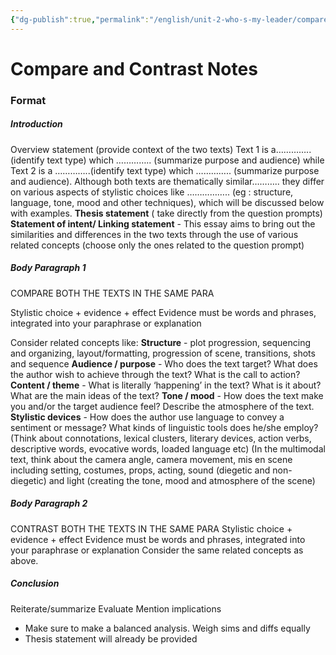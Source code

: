 ```yaml
---
{"dg-publish":true,"permalink":"/english/unit-2-who-s-my-leader/compare-and-contrast-notes/","dgHomeLink":true,"dgPassFrontmatter":false,"dgShowLocalGraph":true}
---
```


# Compare and Contrast Notes
### Format
##### Introduction
Overview statement (provide context of the two texts)
Text 1 is a…………..(identify text type) which ………….. (summarize purpose and audience) while Text 2 is a …………..(identify text type) which ………….. (summarize purpose and audience). Although both texts are thematically similar……….. they differ on various aspects of stylistic choices like …………….. (eg : structure, language, tone, mood and other techniques), which will be discussed below with examples.
**Thesis statement** ( take directly from the question prompts)
**Statement of intent/ Linking statement**  - This essay aims to bring out the similarities and differences in the two texts through the use of various related concepts (choose only the ones related to the question prompt) 
##### Body Paragraph 1
COMPARE BOTH THE TEXTS IN THE SAME PARA

Stylistic choice + evidence + effect
Evidence  must be words and phrases, integrated into your paraphrase or explanation

Consider related concepts like:
**Structure**  - plot progression, sequencing and organizing, layout/formatting, progression of scene, transitions, shots and sequence
**Audience / purpose** - Who does the text target? What does the author wish to achieve through the text? What is the call to action?
**Content / theme** - What is literally ‘happening’ in the text? What is it about? What are the main ideas of the text?
**Tone / mood** - How does the text make you and/or the target audience feel? Describe the atmosphere of the text.
**Stylistic devices** - How does the author use language to convey a sentiment or message? What kinds of linguistic tools does he/she employ? 
(Think about connotations, lexical clusters, literary devices, action verbs, descriptive words, evocative words, loaded language etc) 
(In the multimodal text, think about the camera angle, camera movement, mis en scene including setting, costumes, props, acting, sound (diegetic and non-diegetic) and light (creating the tone, mood and atmosphere of the scene)

##### Body Paragraph 2
CONTRAST BOTH THE TEXTS IN THE SAME PARA
Stylistic choice + evidence + effect
Evidence  must be words and phrases, integrated into your paraphrase or explanation
Consider the same related concepts as above.

##### Conclusion
Reiterate/summarize
Evaluate
Mention implications

- Make sure to make a balanced analysis. Weigh sims and diffs equally
- Thesis statement will already be provided